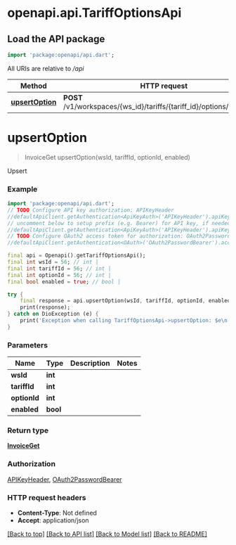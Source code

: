 # openapi.api.TariffOptionsApi

## Load the API package
```dart
import 'package:openapi/api.dart';
```

All URIs are relative to */api*

Method | HTTP request | Description
------------- | ------------- | -------------
[**upsertOption**](TariffOptionsApi.md#upsertoption) | **POST** /v1/workspaces/{ws_id}/tariffs/{tariff_id}/options/{option_id} | Upsert


# **upsertOption**
> InvoiceGet upsertOption(wsId, tariffId, optionId, enabled)

Upsert

### Example
```dart
import 'package:openapi/api.dart';
// TODO Configure API key authorization: APIKeyHeader
//defaultApiClient.getAuthentication<ApiKeyAuth>('APIKeyHeader').apiKey = 'YOUR_API_KEY';
// uncomment below to setup prefix (e.g. Bearer) for API key, if needed
//defaultApiClient.getAuthentication<ApiKeyAuth>('APIKeyHeader').apiKeyPrefix = 'Bearer';
// TODO Configure OAuth2 access token for authorization: OAuth2PasswordBearer
//defaultApiClient.getAuthentication<OAuth>('OAuth2PasswordBearer').accessToken = 'YOUR_ACCESS_TOKEN';

final api = Openapi().getTariffOptionsApi();
final int wsId = 56; // int | 
final int tariffId = 56; // int | 
final int optionId = 56; // int | 
final bool enabled = true; // bool | 

try {
    final response = api.upsertOption(wsId, tariffId, optionId, enabled);
    print(response);
} catch on DioException (e) {
    print('Exception when calling TariffOptionsApi->upsertOption: $e\n');
}
```

### Parameters

Name | Type | Description  | Notes
------------- | ------------- | ------------- | -------------
 **wsId** | **int**|  | 
 **tariffId** | **int**|  | 
 **optionId** | **int**|  | 
 **enabled** | **bool**|  | 

### Return type

[**InvoiceGet**](InvoiceGet.md)

### Authorization

[APIKeyHeader](../README.md#APIKeyHeader), [OAuth2PasswordBearer](../README.md#OAuth2PasswordBearer)

### HTTP request headers

 - **Content-Type**: Not defined
 - **Accept**: application/json

[[Back to top]](#) [[Back to API list]](../README.md#documentation-for-api-endpoints) [[Back to Model list]](../README.md#documentation-for-models) [[Back to README]](../README.md)

